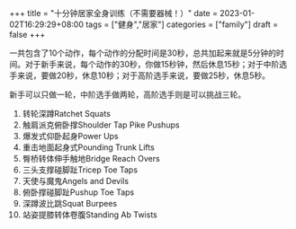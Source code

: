 +++
title = "十分钟居家全身训练（不需要器械！）"
date = 2023-01-02T16:29:29+08:00
tags = ["健身","居家"]
categories = ["family"]
draft = false
+++

一共包含了10个动作，每个动作的分配时间是30秒，总共加起来就是5分钟的时间。对于新手来说，每个动作的30秒，你做15秒钟，然后休息15秒；对于中阶选手来说，要做20秒，休息10秒；对于高阶选手来说，要做25秒，休息5秒。

新手可以只做一轮，中阶选手做两轮，高阶选手则是可以挑战三轮。

1. 转轮深蹲Ratchet Squats
2. 触肩派克俯卧撑Shoulder Tap Pike Pushups
3. 爆发式仰卧起身Power Ups
4. 重击地面起身式Pounding Trunk Lifts
5. 臀桥转体伸手触地Bridge Reach Overs
6. 三头支撑碰脚趾Tricep Toe Taps
7. 天使与魔鬼Angels and Devils
8. 俯卧撑碰脚趾Pushup Toe Taps
9. 深蹲波比跳Squat Burpees
10. 站姿提膝转体卷腹Standing Ab Twists